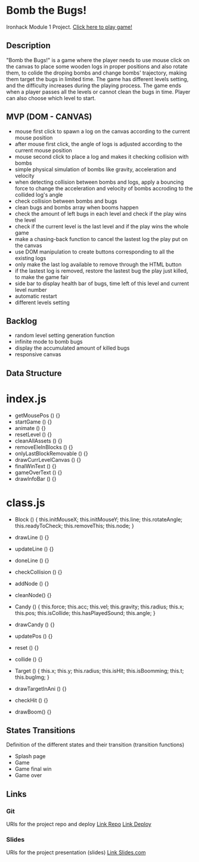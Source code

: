 # Bomb the Bugs!

Ironhack Module 1 Project.
[Click here to play game!](https://raiden-w.github.io/ironhack-m1-project-bomb-bugs/)

## Description

"Bomb the Bugs!" is a game where the player needs to use mouse click on the canvas to place some wooden logs in proper positions and also rotate them, to colide the droping bombs and change bombs' trajectory, making them target the bugs in limited time. The game has different levels setting, and the difficulty increases during the playing process. The game ends when a player passes all the levels or cannot clean the bugs in time. Player can also choose which level to start.

## MVP (DOM - CANVAS)

- mouse first click to spawn a log on the canvas according to the current mouse position
- after mouse first click, the angle of logs is adjusted according to the current mouse position
- mouse second click to place a log and makes it checking collision with bombs
- simple physical simulation of bombs like gravity, acceleration and velocity
- when detecting collision between bombs and logs, apply a bouncing force to change the acceleration and velocity of bombs accroding to the collided log's angle
- check collision between bombs and bugs
- clean bugs and bombs array when booms happen
- check the amount of left bugs in each level and check if the play wins the level
- check if the current level is the last level and if the play wins the whole game
- make a chasing-back function to cancel the lastest log the play put on the canvas
- use DOM manipulation to create buttons corresponding to all the existing logs
- only make the last log available to remove through the HTML button
- if the lastest log is removed, restore the lastest bug the play just killed, to make the game fair
- side bar to display health bar of bugs, time left of this level and current level number
- automatic restart
- different levels setting

## Backlog

- random level setting generation function
- infinite mode to bomb bugs
- display the accumulated amount of killed bugs
- responsive canvas

## Data Structure

# index.js

- getMousePos () {}
- startGame () {}
- animate () {}
- resetLevel () {}
- cleanAllAssets () {}
- removeEleInBlocks () {}
- onlyLastBlockRemovable () {}
- drawCurrLevelCanvas () {}
- finalWinText () {}
- gameOverText () {}
- drawInfoBar () {}

# class.js

- Block () {
  this.initMouseX;
  this.initMouseY;
  this.line;
  this.rotateAngle;
  this.readyToCheck;
  this.removeThis;
  this.node;
  }
- drawLine () {}
- updateLine () {}
- doneLine () {}
- checkCollision () {}
- addNode () {}
- cleanNode() {}

- Candy () {
  this.force;
  this.acc;
  this.vel;
  this.gravity;
  this.radius;
  this.x;
  this.pos;
  this.isCollide;
  this.hasPlayedSound;
  this.angle;
  }
- drawCandy () {}
- updatePos () {}
- reset () {}
- collide () {}

- Target () {
  this.x;
  this.y;
  this.radius;
  this.isHit;
  this.isBoomming;
  this.t;
  this.bugImg;
  }
- drawTargetInAni () {}
- checkHit () {}
- drawBoom() {}

## States Transitions

Definition of the different states and their transition (transition functions)

- Splash page
- Game
- Game final win
- Game over

## Links

### Git

URls for the project repo and deploy
[Link Repo](https://github.com/Raiden-W/ironhack-m1-project-bomb-bugs)
[Link Deploy](https://raiden-w.github.io/ironhack-m1-project-bomb-bugs/)

### Slides

URls for the project presentation (slides)
[Link Slides.com](https://docs.google.com/presentation/d/1xmSZOpzc5svv6TI-iY9i7z6ar9isSHLBf5Lq7fNBef4/edit?usp=sharing)
